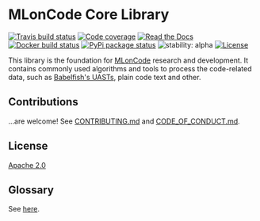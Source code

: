 # MLonCode Core Library
 [![Travis build status](https://travis-ci.com/src-d/ml-core.svg)](https://travis-ci.com/src-d/ml-core)
 [![Code coverage](https://codecov.io/github/src-d/ml-core/coverage.svg)](https://codecov.io/github/src-d/ml-core)
 [![Read the Docs](https://img.shields.io/readthedocs/ml-core.svg)](https://readthedocs.org/projects/ml-core/)
[![Docker build status](https://img.shields.io/docker/build/srcd/ml-core.svg)](https://hub.docker.com/r/srcd/ml-core)
[![PyPi package status](https://img.shields.io/pypi/v/sourced-ml-core.svg)](https://pypi.python.org/pypi/sourced-ml-core)
![stability: alpha](https://svg-badge.appspot.com/badge/stability/alpha?color=f47142)
[![License](https://img.shields.io/badge/License-Apache%202.0-blue.svg)](https://opensource.org/licenses/Apache-2.0)

This library is the foundation for [MLonCode](https://github.com/src-d/awesome-machine-learning-on-source-code) research and development. 
It contains commonly used algorithms and tools to process the code-related data, such as [Babelfish's UASTs](https://docs.sourced.tech/babelfish/uast), plain code text and other.

## Contributions

...are welcome! See [CONTRIBUTING.md](docs/CONTRIBUTING.md) and [CODE\_OF\_CONDUCT.md](docs/CODE_OF_CONDUCT.md).

## License

[Apache 2.0](LICENSE.md)

## Glossary

See [here](docs/GLOSSARY.md).
